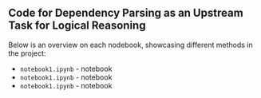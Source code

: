 ## Code for Dependency Parsing as an Upstream Task for Logical Reasoning
Below is an overview on each nodebook, showcasing different methods in the project:
- `notebook1.ipynb` - notebook
- `notebook1.ipynb` - notebook
- `notebook1.ipynb` - notebook
